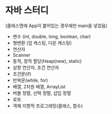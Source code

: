 # 자바 스터디
(클래스명에 App이 붙어있는 경우에만 main을 넣었음)

- 변수 (int, double, long, boolean, char)
- 형변환 (업 캐스팅, 다운 캐스팅)
- 연산자
- Scanner
- 동적, 정적 할당(Heap(new), static)
- 삼항 연산자, 조건 연산자
- 조건문(if)
- 반복문(while, for)
- 배열, 2차원 배열, ArrayList
- 버블 정렬, 선택 정렬, 삽입 정렬
- 로또
- 객체 지향적 프로그래밍(클래스, 함수)